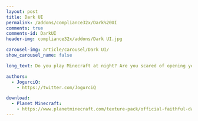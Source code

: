 ```yaml
---
layout: post
title: Dark UI
permalink: /addons/compliance32x/Dark%20UI
comments: true
comments-id: DarkUI
header-img: compliance32x/addons/Dark UI.jpg

carousel-img: article/carousel/Dark UI/
show_carousel_name: false

long_text: Do you play Minecraft at night? Are you scared of opening your inventory, because it blinds you immediately? Well this addon is for you! Not only does it make the GUI darker, it also redesigns the main menu with a new panorama and some custom white splashes that blend well with the whole look of the addon! Direct download soon, for now download the addon from Planet Minecraft

authors:
  - JogurciQ:
    - https://twitter.com/JogurciQ

download:
  - Planet Minecraft:
    - https://www.planetminecraft.com/texture-pack/official-faithful-dark-ui-addon/
---
```

